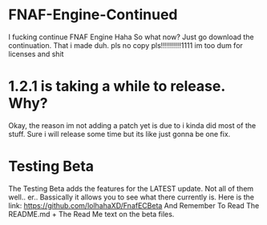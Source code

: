 # FNAF-Engine-Continued
I fucking continue FNAF Engine Haha
So what now? Just go download the continuation. That i made duh.
pls no copy pls!!!!!!!!!!1111
im too dum for licenses and shit
# 1.2.1 is taking a while to release. Why?
Okay, the reason im not adding a patch yet is due to i kinda did most of the stuff. Sure i will release some time but its like just gonna be
one fix.
# Testing Beta
The Testing Beta adds the features for the LATEST update. Not all of them well.. er..
Bassically it allows you to see what there currently is.
Here is the link:
https://github.com/lolhahaXD/FnafECBeta
And Remember To Read The README.md + The Read Me text on the beta files.
